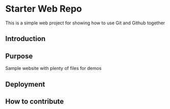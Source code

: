 # Starter Web Repo
This is a simple web project for showing how to use Git and Github together

## Introduction



## Purpose

Sample website with plenty of files for demos

## Deployment

## How to contribute